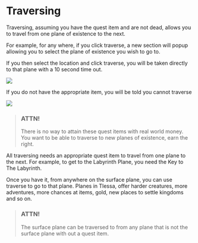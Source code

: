 # Traversing

Traversing, assuming you have the quest item and are not dead, allows you to travel from one plane of existence to the next.

For example, for any where, if you click traverse, a new section will popup allowing you to select the plane of existence you wish to go to.

If you then select the location and click traverse, you will be taken directly to that plane with a 10 second time out.

<div class="mb-4">
    <a href="/storage/info/traverse/images/traverse.png" class="glightbox">
        <img src="/storage/info/traverse/images/traverse.png" class="img-fluid" />
    </a>
</div>

If you do not have the appropriate item, you will be told you cannot traverse

<div class="mb-4">
    <a href="/storage/info/traverse/images/traverse-error.png" class="glightbox">
        <img src="/storage/info/traverse/images/traverse-error.png" class="img-fluid" />
    </a>
</div>

>	### ATTN!
>
> There is no way to attain these quest items with real world money. You want to be able to traverse to new planes of existence, earn the right.

All traversing needs an appropriate quest item to travel from one plane to the next. For example, to get to the Labyrinth Plane, you need the Key to The Labyrinth.

Once you have it, from anywhere on the surface plane, you can use traverse to go to that plane.
Planes in Tlessa, offer harder creatures, more adventures, more chances at items, gold, new places to settle kingdoms and so on.

> ### ATTN!
>
> The surface plane can be traversed to from any plane that is not the surface plane with out a quest item.

